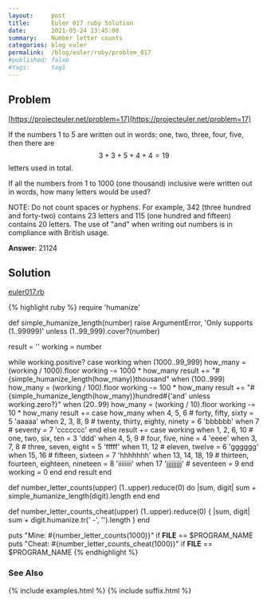 ```yaml
---
layout:     post
title:      Euler 017 ruby Solution
date:       2021-05-24 13:45:00
summary:    Number letter counts
categories: blog euler
permalink:  /blog/euler/ruby/problem_017
#published: false
#tags:      tag1
---
```


## Problem

[https://projecteuler.net/problem=17](https://projecteuler.net/problem=17)

If the numbers 1 to 5 are written out in words: one, two, three, four, five,
then there are $$3 + 3 + 5 + 4 + 4 = 19$$ letters used in total.

If all the numbers from 1 to 1000 (one thousand) inclusive were written out
in words, how many letters would be used?

NOTE: Do not count spaces or hyphens.
For example, 342 (three hundred and forty-two) contains 23 letters and
115 (one hundred and fifteen) contains 20 letters.
The use of "and" when writing out numbers is in compliance with
British usage.

**Answer**: 21124

## Solution

[euler017.rb](https://gitlab.com/tvarley/euler/blob/master/ruby/lib/euler017.rb)

{% highlight ruby %}
require 'humanize'

def simple_humanize_length(number)
  raise ArgumentError, 'Only supports (1..99999)' unless (1..99_999).cover?(number)

  result = ''
  working = number

  while working.positive?
    case working
    when (1000..99_999)
      how_many = (working / 1000).floor
      working -= 1000 * how_many
      result += "#{simple_humanize_length(how_many)}thousand"
    when (100..999)
      how_many = (working / 100).floor
      working -= 100 * how_many
      result += "#{simple_humanize_length(how_many)}hundred#{'and' unless working.zero?}"
    when (20..99)
      how_many = (working / 10).floor
      working -= 10 * how_many
      result += case how_many
                when 4, 5, 6 # forty, fifty, sixty = 5
                  'aaaaa'
                when 2, 3, 8, 9 # twenty, thirty, eighty, ninety = 6
                  'bbbbbb'
                when 7 # seventy = 7
                  'ccccccc'
                end
    else
      result += case working
                when 1, 2, 6, 10 # one, two, six, ten = 3
                  'ddd'
                when 4, 5, 9 # four, five, nine = 4
                  'eeee'
                when 3, 7, 8 # three, seven, eight = 5
                  'fffff'
                when 11, 12 # eleven, twelve = 6
                  'gggggg'
                when 15, 16 # fifteen, sixteen = 7
                  'hhhhhhh'
                when 13, 14, 18, 19 # thirteen, fourteen, eighteen, nineteen = 8
                  'iiiiiiii'
                when 17
                  'jjjjjjjjj' # seventeen = 9
                end
      working = 0
    end
  end
  result
end

def number_letter_counts(upper)
  (1..upper).reduce(0) do |sum, digit|
    sum + simple_humanize_length(digit).length
  end
end

def number_letter_counts_cheat(upper)
  (1..upper).reduce(0) { |sum, digit| sum + digit.humanize.tr(' -', '').length }
end

puts "Mine: #{number_letter_counts(1000)}" if __FILE__ == $PROGRAM_NAME
puts "Cheat: #{number_letter_counts_cheat(1000)}" if __FILE__ == $PROGRAM_NAME
{% endhighlight %}

### See Also
{% include examples.html %}
{% include suffix.html %}
